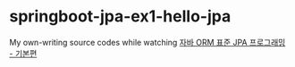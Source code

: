 # springboot-jpa-ex1-hello-jpa

My own-writing source codes while watching [자바 ORM 표준 JPA 프로그래밍 - 기본편](https://www.inflearn.com/course/ORM-JPA-Basic)
